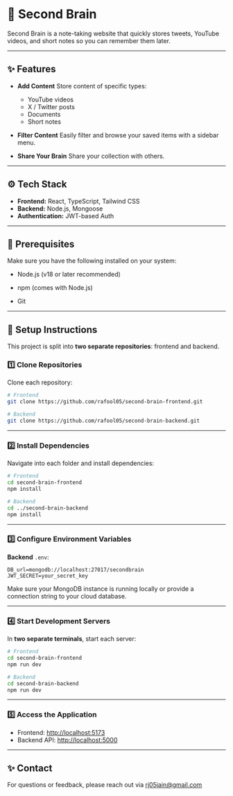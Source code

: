 
# 🧠 Second Brain

Second Brain is a note-taking website that quickly stores tweets, YouTube videos, and short notes so you can remember them later.

---

## ✨ Features

* **Add Content**
  Store content of specific types:

  * YouTube videos
  * X / Twitter posts
  * Documents
  * Short notes

* **Filter Content**
  Easily filter and browse your saved items with a sidebar menu.

* **Share Your Brain**
  Share your collection with others.

---

## ⚙️ Tech Stack

* **Frontend:** React, TypeScript, Tailwind CSS
* **Backend:** Node.js, Mongoose
* **Authentication:** JWT-based Auth

---
## 🧩 Prerequisites
Make sure you have the following installed on your system:

* Node.js (v18 or later recommended)

* npm (comes with Node.js)

* Git
  
---
## 🚀 Setup Instructions

This project is split into **two separate repositories**: frontend and backend.

### 1️⃣ Clone Repositories

Clone each repository:

```bash
# Frontend
git clone https://github.com/rafool05/second-brain-frontend.git

# Backend
git clone https://github.com/rafool05/second-brain-backend.git
```

---

### 2️⃣ Install Dependencies

Navigate into each folder and install dependencies:

```bash
# Frontend
cd second-brain-frontend
npm install

# Backend
cd ../second-brain-backend
npm install
```

---

### 3️⃣ Configure Environment Variables

**Backend** `.env`:

```
DB_url=mongodb://localhost:27017/secondbrain
JWT_SECRET=your_secret_key
```

Make sure your MongoDB instance is running locally or provide a connection string to your cloud database.

---

### 4️⃣ Start Development Servers

In **two separate terminals**, start each server:

```bash
# Frontend
cd second-brain-frontend
npm run dev
```

```bash
# Backend
cd second-brain-backend
npm run dev
```

---

### 5️⃣ Access the Application

* Frontend: [http://localhost:5173](http://localhost:5173)
* Backend API: [http://localhost:5000](http://localhost:5000)

---


## ✨ Contact

For questions or feedback, please reach out via rj05jain@gmail.com
